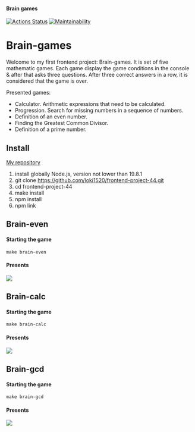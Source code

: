 #### Brain games

[![Actions Status](https://github.com/loki1520/frontend-project-44/workflows/hexlet-check/badge.svg)](https://github.com/loki1520/frontend-project-44/actions)
[![Maintainability](https://api.codeclimate.com/v1/badges/6067a601ae85a130218a/maintainability)](https://codeclimate.com/github/loki1520/frontend-project-44/maintainability)

# Brain-games

Welcome to my first frontend project: Brain-games. It is set of five mathematic games. Each game display the game conditions in the console & after that asks three questions. After three correct answers in a row, it is considered that the game is over.

Presented games:

* Calculator. Arithmetic expressions that need to be calculated.
* Progression. Search for missing numbers in a sequence of numbers.
* Definition of an even number.
* Finding the Greatest Common Divisor.
* Definition of a prime number.

## Install

[My repository](https://github.com/loki1520/frontend-project-44) 

1. install globally Node.js, version not lower than 19.8.1
2. git clone https://github.com/loki1520/frontend-project-44.git
3. cd frontend-project-44
4. make install
5. npm install
6. npm link


## Brain-even

#### Starting the game
```
make brain-even
```
#### Presents
<a href="https://asciinema.org/a/571654" target="_blank"><img src="https://asciinema.org/a/571654.svg" /></a>

## Brain-calc
#### Starting the game
```
make brain-calc
```
#### Presents
<a href="https://asciinema.org/a/nf1ObHFfDMtLgoXxyDofFEE5n" target="_blank"><img src="https://asciinema.org/a/nf1ObHFfDMtLgoXxyDofFEE5n.svg" /></a>

## Brain-gcd
#### Starting the game
```
make brain-gcd
```
#### Presents

<a href="https://asciinema.org/a/jEThWNPETg07WWsOyFxgXOEAt" target="_blank"><img src="https://asciinema.org/a/jEThWNPETg07WWsOyFxgXOEAt.svg" /></a>
